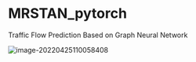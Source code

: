 # MRSTAN_pytorch
Traffic Flow Prediction Based on Graph Neural Network





![image-20220425110058408](C:\Users\赖俊龙\AppData\Roaming\Typora\typora-user-images\image-20220425110058408.png)


